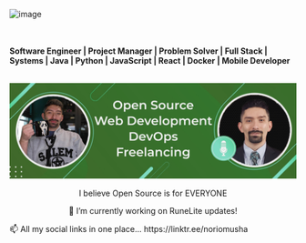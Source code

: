 
![image](https://github.com/Noriomusha/Noriomusha/assets/7958905/56b367d4-c420-45aa-940d-27f1f87a7903)

<br></br>
<b>Software Engineer | Project Manager | Problem Solver | Full Stack | Systems | Java | Python | JavaScript | React | Docker | Mobile Developer</b>
<br></br>
<p style="text-align:center;">
<a href="https://edwardialvarado.wixsite.com/home">
<img src=/images/Banner.png></img>
</a>
</p>


<p align="center">I believe Open Source is for EVERYONE</p>
<p align="center">🔭 I’m currently working on RuneLite updates!</p>


<p>📫 All my social links in one place... https://linktr.ee/noriomusha</p>


<!--
**Noriomusha/Noriomusha** is a ✨ _special_ ✨ repository because its `README.md` (this file) appears on your GitHub profile.

Here are some ideas to get you started:

- 🔭 I’m currently working on ...
- 🌱 I’m currently learning ...
- 👯 I’m looking to collaborate on ...
- 🤔 I’m looking for help with ...
- 💬 Ask me about ...
- 📫 How to reach me: ...
- 😄 Pronouns: ...
- ⚡ Fun fact: ...
-->
